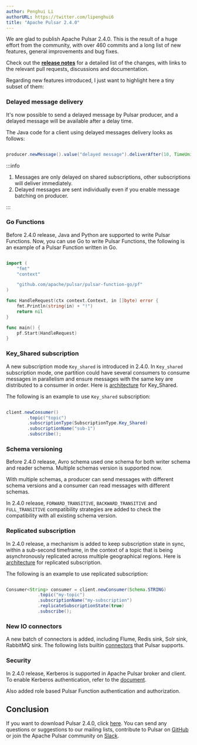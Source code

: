 ```yaml
---
author: Penghui Li
authorURL: https://twitter.com/lipenghui6
title: "Apache Pulsar 2.4.0"
---
```


We are glad to publish Apache Pulsar 2.4.0. This is the result of a huge 
effort from the community, with over 460 commits and a long list of new features, 
general improvements and bug fixes.

Check out the <b>[release notes](/release-notes/#2.4.0)</b> for a detailed list of 
the changes, with links to the relevant pull requests, discussions and documentation.

Regarding new features introduced, I just want to highlight here a tiny subset of them:

<!--truncate-->

### Delayed message delivery

It's now possible to send a delayed message by Pulsar producer, and a delayed message will be
available after a delay time.

The Java code for a client using delayed messages delivery looks as follows:

```java

producer.newMessage().value("delayed message").deliverAfter(10, TimeUnit.SECONDS).send()

```

:::info

1. Messages are only delayed on shared subscriptions, other subscriptions will deliver immediately.
2. Delayed messages are sent individually even if you enable message batching on producer.

:::

### Go Functions

Before 2.4.0 release, Java and Python are supported to write Pulsar Functions. Now, you can 
use Go to write Pulsar Functions, the following is an example of 
a Pulsar Function written in Go.

```go

import (
    "fmt"
    "context"

    "github.com/apache/pulsar/pulsar-function-go/pf"
)

func HandleRequest(ctx context.Context, in []byte) error {
    fmt.Println(string(in) + "!")
    return nil
}

func main() {
    pf.Start(HandleRequest)
}

```

### Key_Shared subscription

A new subscription mode `Key_shared` is introduced in 2.4.0. In `Key_shared` subscription mode, 
one partition could have several consumers to consume messages in parallelism and ensure messages 
with the same key are distributed to a consumer in order. 
Here is [architecture](http://pulsar.apache.org/docs/en/concepts-messaging/#key_shared) 
for Key_Shared.

The following is an example to use `Key_shared` subscription:

```java

client.newConsumer()
        .topic("topic")
        .subscriptionType(SubscriptionType.Key_Shared)
        .subscriptionName("sub-1")
        .subscribe();

```

### Schema versioning

Before 2.4.0 release, Avro schema used one schema for both writer schema and reader schema. 
Multiple schemas version is supported now.

With multiple schemas, a producer can send messages with different schema versions and a consumer 
can read messages with different schemas.

In 2.4.0 release, `FORWARD_TRANSITIVE`, `BACKWARD_TRANSITIVE` and `FULL_TRANSITIVE` compatibility 
strategies are added to check the compatibility with all existing schema version.

### Replicated subscription

In 2.4.0 release, a mechanism is added to keep subscription state in sync, within a sub-second timeframe, 
in the context of a topic that is being asynchronously replicated across multiple geographical 
regions. Here is [architecture](https://github.com/apache/pulsar/wiki/PIP-33%3A-Replicated-subscriptions) 
for replicated subscription.

The following is an example to use replicated subscription:

```java

Consumer<String> consumer = client.newConsumer(Schema.STRING)
            .topic("my-topic")
            .subscriptionName("my-subscription")
            .replicateSubscriptionState(true)
            .subscribe();

```

### New IO connectors

A new batch of connectors is added, including Flume, Redis sink, Solr sink, RabbitMQ sink. 
The following lists builtin [connectors](http://pulsar.apache.org/docs/en/io-connectors/) 
that Pulsar supports.

### Security

In 2.4.0 release, Kerberos is supported in Apache Pulsar broker and client. 
To enable Kerberos authentication, refer to the [document](http://pulsar.apache.org/docs/en/security-kerberos/).

Also added role based Pulsar Function authentication and authorization.

## Conclusion

If you want to download Pulsar 2.4.0, click [here](/download). You can send any questions or suggestions 
to our mailing lists, contribute to Pulsar on [GitHub](https://github.com/apache/pulsar) or join 
the Apache Pulsar community on [Slack](https://apache-pulsar.herokuapp.com/).